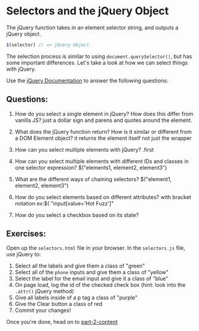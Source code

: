 # Selectors and the jQuery Object

The jQuery function takes in an element selector string, and outputs a jQuery object.

```JavaScript
$(selector) // => jQuery Object

```

The selection process is similar to using `document.querySelector()`, but has some important differences. Let's take a look at how we can select things with jQuery.

Use the [jQuery Documentation](https://api.jquery.com/) to answer the following questions:

## Questions:
1. How do you select a single element in jQuery? How does this differ from vanilla JS?
just a dollar sign and parens and quotes around the element.
2. What does the jQuery function return? How is it similar or different from a DOM Element object?
it returns the element itself not just the wrapper
3. How can you select multiple elements with jQuery?
.first
4. How can you select multiple elements with different IDs and classes in one selector expression?
$("elements1, element2, element3")
5. What are the different ways of chaining selectors?
$("element1, element2, element3")

6. How do you select elements based on different attributes?
with bracket notation
ex:$( "input[value='Hot Fuzz']"

7. How do you select a checkbox based on its state?


## Exercises:
Open up the `selectors.html` file in your browser.
In the `selectors.js` file, use jQuery to:
1. Select all the labels and give them a class of "green"
2. Select all of the `phone` inputs and give them a class of "yellow"
3. Select the label for the email input and give it a class of "blue"
4. On page load, log the id of the checked check box (hint: look into the `.attr()` jQuery method)
5. Give all labels inside of a p tag a class of "purple"
6. Give the Clear button a class of red
7. Commit your changes!

Once you're done, head on to [part-2-content](../part-2-content/README.md)
